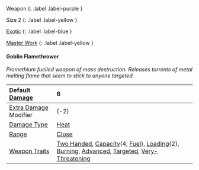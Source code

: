 Weapon
{: .label .label-purple }

Size 2
{: .label .label-yellow }

[Exotic](Game/Designing-Weapons#Exotic)
{: .label .label-blue }

[Master Work](Game/Designing-Weapons#Master%20Work)
{: .label .label-yellow }
#### Goblin Flamethrower

_Promethium fuelled weapon of mass destruction. Releases torrents of metal melting flame that seem to stick to anyone targeted._

| Default [Damage](Core/Weapons#Damage)                     | 6                                                                                                                                                                                                                                                                                                                                                   |
| :-------------------------------------------------------- | :-------------------------------------------------------------------------------------------------------------------------------------------------------------------------------------------------------------------------------------------------------------------------------------------------------------------------------------------------- |
| [Extra Damage](Game/Core/Attacks#Extra%20Damage) Modifier | (-2)                                                                                                                                                                                                                                                                                                                                                |
| [Damage Type](Core/Weapons#Damage%20Type)                 | [Heat](Core/Injury#Heat)                                                                                                                                                                                                                                                                                                                            |
| [Range](Core/Weapons#Range)                               | [Close](Core/Movement#Close)                                                                                                                                                                                                                                                                                                                        |
| [Weapon Traits](Core/Weapon-Traits)                       | [Two Handed](Game/Core/Blocks/Two-Handed), [Capacity](<Core/Weapon-Traits#Capacity(X,%20Type)>)(4, [Fuel](Munition-Details#Fuel)), [Loading](Game/Core/Blocks/Loading)(2), [Burning](Game/Core/Blocks/Burning), [Advanced](Game/Core/Blocks/Advanced), [Targeted](Game/Core/Blocks/Targeted), [Very-Threatening](Game/Core/Blocks/Very-Threatening) |
	